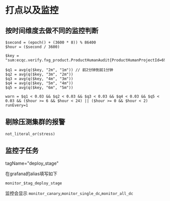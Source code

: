 # 打点以及监控


## 按时间维度去做不同的监控判断

```bosun
$second = (epoch() + (3600 * 8)) % 86400
$hour = ($second / 3600)

$key = "sum:ecqc.verify.fxg_product.ProductHumanAudit{ProductHumanProjectId=6964615879510229536}"

$q1 = avg(q($key, "2m", "1m")) // 前2分钟到前1分钟
$q2 = avg(q($key, "3m", "2m"))
$q3 = avg(q($key, "4m", "3m"))
$q4 = avg(q($key, "5m", "4m"))
$q5 = avg(q($key, "6m", "5m"))

warn = $q1 < 0.03 && $q2 < 0.03 && $q3 < 0.03 && $q4 < 0.03 && $q5 < 0.03 && ($hour >= 6 && $hour < 24) || ($hour >= 0 && $hour < 2)
runEvery=1
```

## 剔除压测集群的报警

```bosun
not_literal_or(stress)
```

## 监控子任务

tagName="deploy_stage"

在grafana的alias填写如下

```bosun
monitor_$tag_deploy_stage
```

监控会显示 `monitor_canary`,`monitor_single_dc`,`monitor_all_dc`
